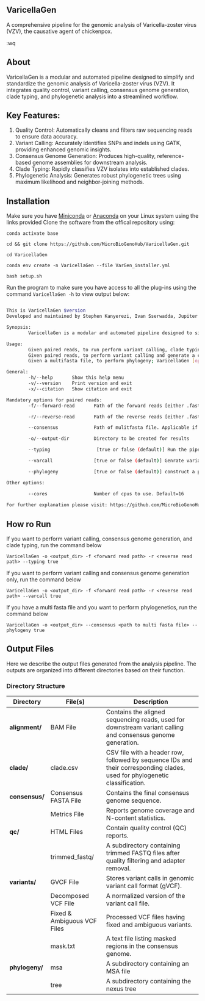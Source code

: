 ## VaricellaGen
A comprehensive pipeline for the genomic analysis of Varicella-zoster virus (VZV), the causative agent of chickenpox.

:wq
## About
VaricellaGen is a modular and automated pipeline designed to simplify and standardize the genomic analysis of Varicella-zoster virus (VZV). It integrates quality control, variant calling, consensus genome generation, clade typing, and phylogenetic analysis into a streamlined workflow.


## Key Features:

1. Quality Control: Automatically cleans and filters raw sequencing reads to ensure data accuracy.
2. Variant Calling: Accurately identifies SNPs and indels using GATK, providing enhanced genomic insights.
3. Consensus Genome Generation: Produces high-quality, reference-based genome assemblies for downstream analysis.
4. Clade Typing: Rapidly classifies VZV isolates into established clades.
5. Phylogenetic Analysis: Generates robust phylogenetic trees using maximum likelihood and neighbor-joining methods.

## Installation

Make sure you have [Miniconda](https://conda.io/miniconda.html) or [Anaconda](https://docs.anaconda.com/free/anaconda/install/linux/) on your Linux system using the links provided
Clone the software from the offical repository using: 


`conda activate base`

`cd && git clone https://github.com/MicroBioGenoHub/VaricellaGen.git`

`cd VaricellaGen`

`conda env create -n VaricellaGen --file VarGen_installer.yml`

`bash setup.sh`

Run the program to make sure you have access to all the plug-ins using the command `VaricellaGen -h` to view output below:

```bash

This is VaricellaGen $version
Developed and maintained by Stephen Kanyerezi, Ivan Sserwadda, Jupiter Marina Kabahita, & Gerald Mboowa

Synopsis:
        VaricellaGen is a modular and automated pipeline designed to simplify and standardize the genomic analysis of Varicella-zoster virus (VZV). It integrates quality control, variant calling, consensus genome generation, clade typing, and phylogenetic analysis into a streamlined workflow.

Usage: 
        Given paired reads, to run perform variant calling, clade typing and consensus genome generation; VaricellaGen [options] -f <path of forward read> -r <path of reverse read> -o <output directory to be created> --typing true
        Given paired reads, to perform variant calling and generate a consensus genome without clade typing; VaricellaGen [options] -f <path of forward read> -r <path of reverse read> -o <output directory to be created> --varcall true
        Given a multifasta file, to perform phylogeny; VaricellaGen [options] --consensus <path of multifasta file> --phylogeny true -o <output directory to be created> 

General:
        -h/--help       Show this help menu
        -v/--version    Print version and exit
        -x/--citation   Show citation and exit

Mandatory options for paired reads:
        -f/--forward-read       Path of the forward reads [either .fastq or .fastq.gz]

        -r/--reverse-read       Path of the reverse reads [either .fastq or .fastq.gz]

        --consensus             Path of mulitfasta file. Applicable if you want to perform phylogenetics

        -o/--output-dir         Directory to be created for results

        --typing                 [true or false (default)] Run the pipeline to generate variants, clade typing, and consensus genome.

        --varcall               [true or false (default)] Genrate variants and consensus genome only.

        --phylogeny             [true or false (default)] construct a phylogenetic tree. Applicable only with --consensus option and if --varcall and --typing not set to true

Other options:

        --cores                 Number of cpus to use. Default=16
                     
For further explanation please visit: https://github.com/MicroBioGenoHub/VaricellaGen

```

## How ro Run

If you want to perform variant calling, consensus genome generation, and clade typing, run the command below

```
VaricellaGen -o <output_dir> -f <forward read path> -r <reverse read path> --typing true
```

If you want to perform variant calling and consensus genome generation only, run the command below

```
VaricellaGen -o <output_dir> -f <forward read path> -r <reverse read path> --varcall true
```

If you have a multi fasta file and you want to perform phylogenetics, run the command below

```
VaricellaGen -o <output_dir> --consensus <path to multi fasta file> --phylogeny true
```

## Output Files

Here we describe the output files generated from the analysis pipeline. The outputs are organized into different directories based on their function.

### Directory Structure

| Directory      | File(s)               | Description |
|--------------|----------------------|-------------|
| **alignment/**  | BAM File | Contains the aligned sequencing reads, used for downstream variant calling and consensus genome generation. |
| **clade/**  | clade.csv | CSV file with a header row, followed by sequence IDs and their corresponding clades, used for phylogenetic classification. |
| **consensus/**  | Consensus FASTA File | Contains the final consensus genome sequence. |
|              | Metrics File | Reports genome coverage and N-content statistics. |
| **qc/**  | HTML Files | Contain quality control (QC) reports. |
|              | trimmed_fastq/ | A subdirectory containing trimmed FASTQ files after quality filtering and adapter removal. |
| **variants/**  | GVCF File | Stores variant calls in genomic variant call format (gVCF). |
|              | Decomposed VCF File | A normalized version of the variant call file. |
|              | Fixed & Ambiguous VCF Files | Processed VCF files having fixed and ambiguous variants. |
|              | mask.txt | A text file listing masked regions in the consensus genome. |
| **phylogeny/**  | msa | A subdirectory containing an MSA file |
|                 | tree | A subdirectory containing the nexus tree |


